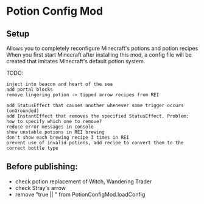 # Potion Config Mod

## Setup

Allows you to completely reconfigure Minecraft's potions and potion recipes
When you first start Minecraft after installing this mod, a config file will be created that imitates Minecraft's default potion system.


TODO:

    inject into beacon and heart of the sea
    add portal blocks
    remove lingering potion -> tipped arrow recipes from REI

    add StatusEffect that causes another whenever some trigger occurs (onGrounded)
    add InstantEffect that removes the specified StatusEffect. Problem: how to specify which one to remove?
    reduce error messages in console
    show unstable potions in REI brewing
    don't show each brewing recipe 3 times in REI
    prevent use of invalid potions, add recipe to convert them to the correct bottle type

## Before publishing:
- check potion replacement of Witch, Wandering Trader
- check Stray's arrow
- remove "true || " from PotionConfigMod.loadConfig